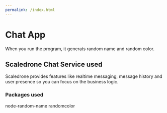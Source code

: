 ```yaml
---
permalink: /index.html
---
```


# Chat App

When you run the program, it generats random name and random color.

## Scaledrone Chat Service used

Scaledrone provides features like realtime messaging, message history and user presence so you can focus on the business logic.

### Packages used

node-random-name
randomcolor
